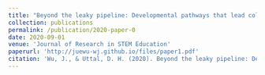 ```yaml
---
title: "Beyond the leaky pipeline: Developmental pathways that lead college students to join or return to STEM majors"
collection: publications
permalink: /publication/2020-paper-0
date: 2020-09-01
venue: 'Journal of Research in STEM Education'
paperurl: 'http://juewu-wj.github.io/files/paper1.pdf'
citation: 'Wu, J., & Uttal, D. H. (2020). Beyond the leaky pipeline: Developmental pathways that lead college students to join or return to STEM majors. Journal of Research in STEM Education, 6(2), 64-90.'
---
```



